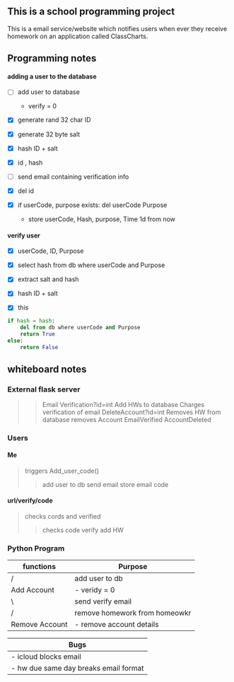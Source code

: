 This is a school programming project
------------------------------------
This is a email service/website which notifies users when ever they receive homework on an application called ClassCharts.  


Programming notes
-----------------
#### adding a user to the database

- [ ] add user to database
	- verify = 0

- [x] generate rand 32 char ID
- [x] generate 32 byte salt
- [x] hash ID + salt

- [x] id , hash

- [ ] send email containing verification info
- [x] del id

- [x] if userCode, purpose exists: del userCode Purpose
	- store userCode, Hash, purpose, Time 1d from now

#### verify user
- [x] userCode, ID, Purpose

- [x] select hash from db where userCode and Purpose
- [x] extract salt and hash
- [x] hash ID + salt

- [x] this
```python
if hash = hash: 
	del from db where userCode and Purpose
	return True 
else: 
	return False
```


## whiteboard notes

### External flask server
>> Email Verification?id=int 
> Add HWs to database
> Charges verification of email
>> DeleteAccount?id=int
> Removes HW from database
> removes Account
>> EmailVerified
>> AccountDeleted

### Users
#### Me
> triggers Add_user_code()
>> add user to db
>> send email
>> store email code
#### url/verify/code
> checks cords and verified
>> checks code
>> verify
>> add HW 

### Python Program

functions|Purpose
---------|-------
/ |add user to db
Add Account|- veridy = 0
\ |send verify email
/|remove homework from homeowkr
Remove Account|- remove account details


|Bugs|
|----|
|- icloud blocks email|
|- hw due same day breaks email format|
